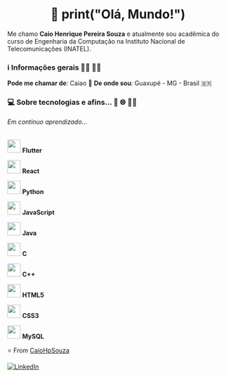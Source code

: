 <h1 align="center">👋 print("Olá, Mundo!") </h1> 

<p>
    Me chamo <strong>Caio Henrique Pereira Souza</strong> e atualmente sou acadêmica do curso de Engenharia da Computação na Instituto Nacional de Telecomunicações (INATEL).
</p>
<h3>ℹ️ Informações gerais 👩‍💻 🏳️‍🌈</h3>
 
<strong>Pode me chamar de</strong>: Caiao 🙂
<strong>De onde sou</strong>: Guaxupé - MG - Brasil 🇧🇷

<h3>💻 Sobre tecnologias e afins... 🐍 🌐 👩‍💻</h3>

<h6>Em continuo aprendizado...</h6>

<img height="30" src="https://seeklogo.com/images/F/flutter-logo-5086DD11C5-seeklogo.com.png"/> <strong> Flutter</strong> 

<img height="30" src="https://www.flaticon.com/svg/static/icons/svg/919/919851.svg"/> <strong> React</strong> 

<img height="30" src="https://seeklogo.com/images/P/python-logo-A32636CAA3-seeklogo.com.png"/> <strong> Python</strong>

<img height="30" src="https://www.flaticon.com/svg/static/icons/svg/919/919828.svg"/> <strong> JavaScript </strong> 

<img height="30" src="https://www.flaticon.com/svg/static/icons/svg/226/226777.svg"/> <strong> Java </strong> 

<img height="30" src="https://www.flaticon.com/svg/static/icons/svg/2807/2807253.svg"/> <strong> C </strong> 

<img height="30" src="https://seeklogo.com/images/C/c-logo-43CE78FF9C-seeklogo.com.png"/> <strong> C++ </strong> 

<img height="30" src="https://www.flaticon.com/svg/static/icons/svg/888/888859.svg"/> <strong> HTML5 </strong> 

<img height="30" src="https://www.flaticon.com/svg/static/icons/svg/888/888847.svg"/> <strong> CSS3 </strong> 

<img height="30" src="https://seeklogo.com/images/M/MySQL-logo-F6FF285A58-seeklogo.com.png"/> <strong> MySQL </strong> 




⭐️ From [CaioHpSouza](https://github.com/CaioHpSouza)

<a href="https://https://www.linkedin.com/in/caiohpsouza/" target="_blank"><img src="https://img.shields.io/badge/LinkedIn-%230077B5.svg?&style=flat-square&logo=linkedin&logoColor=white" alt="LinkedIn"></a>
